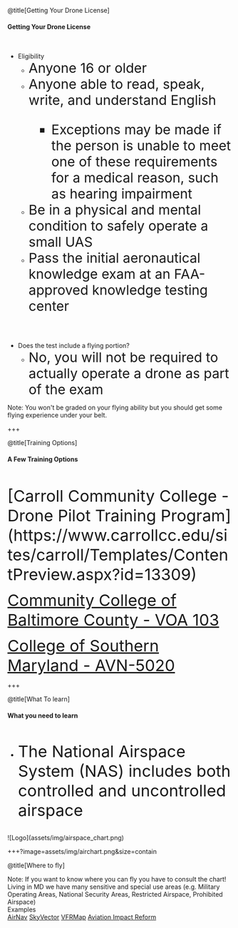 <div class="slide-bg-style-left"></div><div class="slide-bg-style-right"></div>

@title[Getting Your Drone License]

#### <span class="orange">Getting Your Drone License</span>
<br>
<ul>
  <li class="no-bullet">Eligibility
    <ul>
      <li class="fragment no-bullet"><span style="font-size: 30px;">Anyone 16 or older</span></li>
      <li class="fragment no-bullet"><span style="font-size: 30px;">Anyone able to read, speak, write, and understand English
        <ul>
         <li class="fragment no-bullet"><span style="font-size: 30px;">Exceptions may be made if the person is unable to meet one of these requirements for a medical reason, such as hearing impairment</span></li>
         </ul>
         </li>
      <li class="fragment no-bullet"><span style="font-size: 30px;">Be in a physical and mental condition to safely operate a small UAS     </span></li>
    <li class="fragment no-bullet"><span style="font-size: 30px;">Pass the initial aeronautical knowledge exam at an FAA-approved knowledge testing center</span></li>
    </ul>
  </li>
</ul>
<br>
<br>
<ul>
  <li class="fragment no-bullet">Does the test include a flying portion?
    <ul>
      <li class="fragment no-bullet"><span style="font-size: 30px;">No, you will not be required to actually operate a drone as part of the exam</span></li>
    </ul>
  </li>
</ul>


Note:
You won't be graded on your flying ability but you should get some flying experience under your belt.

+++
<div class="slide-bg-style-left"></div><div class="slide-bg-style-right"></div>

@title[Training Options]

#### <span class="orange">A Few Training Options</span>
<br>
<br>
<span style="font-size:36px;">[Carroll Community College - Drone Pilot Training Program](https://www.carrollcc.edu/sites/carroll/Templates/ContentPreview.aspx?id=13309)</span>

<span style="font-size:36px;">[Community College of Baltimore County - VOA 103](https://flexreg.ccbcmd.edu/flexibleregistration/index.jsp?frc=CE)</span>

<span style="font-size:36px;">[College of Southern Maryland - AVN-5020](https://www.csmd.edu/programs-courses/non-credit/career-development/transportation/drone-certification)</span>


+++
<div class="slide-bg-style-left"></div><div class="slide-bg-style-right"></div>

@title[What To learn]

#### <span class="orange">What you need to learn</span>
<br>
<ul>
  <li class="no-bullet"><span style="font-size: 36px;">The National Airspace System (NAS) includes both controlled and uncontrolled airspace</span></li>
</ul>
<br>
![Logo](assets/img/airspace_chart.png)


+++?image=assets/img/airchart.png&size=contain

@title[Where to fly]

Note:
If you want to know where you can fly you have to consult the chart! Living in MD we have many sensitive and special use areas (e.g. Military Operating Areas, National Security Areas, Restricted Airspace, Prohibited Airspace)
<br>
Examples
<br>
[AirNav](http://www.airnav.com/airport/kbwi )
[SkyVector](https://skyvector.com/airport/BWI/Baltimore-Washington-International-Thurgood-Marshall-Airport )
[VFRMap](http://vfrmap.com/?type=vfrc&lat=39.1753488%20amp;lon=-76.6683307&zoom=10)
[Aviation Impact Reform](http://aireform.com/airports-atc/faas-airports/faas-oep-35-airport-list/kbwi/)
